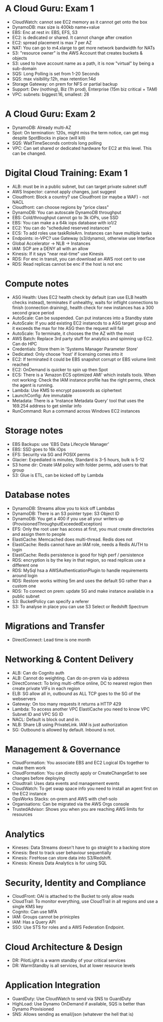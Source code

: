# A Cloud Guru: Exam 1

- CloudWatch: cannot see EC2 memory as it cannot get onto the box
- DynamoDB: max size is 400kb name+value
- EBS: Enc at rest in: EBS, EFS, S3
- EC2: is dedicated or shared. It cannot change after creation
- EC2: spread placement is max 7 per AZ
- NAT: You can go to m4.xlarge to get more network bandwidth for NATs
- S3: "resource owner" is the AWS Account that creates buckets & objects
- S3: used to have account name as a path, it is now "virtual" by being a sub-domain
- SQS: Long Polling is set from 1-20 Seconds
- SQS: max visibility:12h, max retention:14d
- Storage Gateway: on prem for NFS or partial backup
- Support: Dev (nothing), Biz (1h prod), Enterprise (15m biz critical + TAM)
- VPC: subnets: biggest:16, smallest: 28

# A Cloud Guru: Exam 2

- DynamoDB: Already multi-AZ
- Spot: On termination: 120s, might miss the term notice, can get msg despite SpotBlocks in place (will kill)
- SQS: WaitTimeSeconds controls long polling
- VPC: Can set shared or dedicated hardware for EC2 at this level. This can be changed.

# Digital Cloud Training: Exam 1

- ALB: must be in a public subnet, but can target private subnet stuff
- AWS Inspector: cannot apply changes, just suggest
- Cloudfront: Block a country? use Cloudfront (or maybe a WAF) - not NACL
- Cloudfront: can choose regions by "price class"
- DynamoDB: You can autoscale DynamoDB throughput
- EBS: Cold/throughput cannot go to 3k iOPs, use SSD
- EBS: You can make a a 64k iops database with io1/2
- EC2: You can do "scheduled reserved instances"
- ECS: To add roles use taskRoleArn. Instances can have multiple tasks
- Endpoints: in-VPC? use Gateway (s3/dynamo), otherwise use Interface
- Global Accelerator -> NLB -> Instances
- IAM: SCP are a DENY all with an allow
- Kinesis: If it says "near real-time" use Kinesis
- RDS: For enc in transit, you can download an AWS root cert to use
- RDS: Read replicas cannot be enc if the host is not enc

# Compute notes

- ASG Health: Uses EC2 health check by default (can use ELB health checks instead), terminates if unhealthy, waits for inflight connections to finish (connection draining), health check for new instances has a 300 second grace period
- AutoScale: Can be suspended. Can put instances into a Standby state
- AutoScale: If you add existing EC2 instancds to a ASG target group and it exceeds the max for hte ASG then the request will fail
- AutoScale: To terminate, it chooses the the AZ with the most
- AWS Batch: Replace 3rd party stuff for analytics and spinning up EC2. Can do HPC
- Credentials: Store them in 'Systems Manager Parameter Store'
- Dedicated: Only choose 'host' if licensing comes into it
- EC2: If terminated it could be EBS snapshot corrupt or EBS volume limit reached
- EC2: OnDemand is quicker to spin up then Spot
- ECS: There is a 'Amazon ECS optimized AMI' which installs tools. When not working: Check the IAM instance profile has the right perms, check the agent is running.
- Lambda: Use KMS to encrypt passwords as ciphertext
- LaunchConfig: Are immutable
- Metadata: There is a 'Instance Metadata Query' tool that uses the 169.254 address to get similar info
- RunCommand: Run a command across Windows EC2 instances

# Storage notes

- EBS Backups: use 'EBS Data Lifecycle Manager'
- EBS: SSD goes to 16k iOps
- EFS: Security via SG and POSIX perms
- Glacier: Expediated is minutes, Standard is 3-5 hours, bulk is 5-12
- S3 home dir: Create IAM policy with folder perms, add users to that group
- S3: Glue is ETL, can be kicked off by Lambda

# Database notes

- DynamoDB: Streams allow you to kick off Lambdas
- DynamoDB: There is an S3 pointer type: S3 Object ID
- DynamoDB: You get a 400 if you use all your writers up (ProvisionedThroughputExceededException)
- EFS: Only the root user has access at first, you must create directories and assign them to people
- ElastiCache: Memcached does multi-thread. Redis does not
- ElastiCache: Redis cannot have an IAM role, needs a Redis AUTH to login
- ElastiCache: Redis persistence is good for high perf / persistence
- RDS: encryption is by the key in that region, so read replicas use a different one
- RDS: MySql hsa a AWSAuthenticationPlugin to handle requirements around login
- RDS: Restore works withing 5m and uses the default SG rather than a custom one
- RDS: To connect on prem: update SG and make instance available in a public subnet
- S3: BucketPolicy can specify a referer
- S3: To analyse in place you can use S3 Select or Redshift Spectrum

# Migrations and Transfer

- DirectConnect: Lead time is one month

# Networking & Content Delivery

- ALB: Can do Cognito auth
- ALB: Cannot do weighting. Can do on-prem via ip address
- DirectConnect: To bring multi-office online, DC to nearest region then create private VIFs in each region
- ELB: SG allow all in, outbound as ALL TCP goes to the SG of the webservers
- Gateway: On too many requests it returns a HTTP 429
- Lambda: To access another VPC ElastiCache you need to know VPC Subnet ID and VPC SG ID
- NACL: Default is block out and in.
- NLB: Share LB using PrivateLink. IAM is just authorization
- SG: Outbound is allowed by default. Inbound is not.

# Management & Governance

- CloudFormation: You associate EBS and EC2 Logical IDs together to make them work
- CloudFormation: You can directly apply or CreateChangeSet to see changes before deploying
- Cloudtrail: Uses data events and management events
- CloudWatch: To get swap space info you need to install an agent first on the EC2 instance
- OpsWorks Stacks: on-prem and AWS with chef-solo
- Organisations: Can be migrated via the AWS Orgs console
- TrustedAdvisor: Shows you when you are reaching AWS limits for resources

# Analytics

- Kineses: Data Streams doesn't have to go straight to a backing store
- Kinesis: Best to track user behaviour sequentially
- Kinesis: FireHose can store data into S3/Redshift.
- Kinesis: Kinesis Data Analytics is for using SQL

# Security, Identity and Compliance

- CloudFront: OAI is attached to the Bucket to only allow reads
- CloudTrail: To monitor everything, use CloudTrail in all regions and use a single KMS key
- Cognito: Can use MFA
- IAM: Groups cannot be prinicples
- IAM: Has a Query API
- SSO: Use STS for roles and a AWS Federation Endpoint.

# Cloud Architecture & Design

- DR: PilotLight is a warm standby of your critical services
- DR: WarmStandby is all services, but at lower resource levels

# Application Integration

- GuardDuty: Use CloudWatch to send via SNS to GuardDuty
- HighLoad: Use Dynamo OnDemand if available, SQS is better than Dynamo Provisioned
- SNS: Allows sending as email/json (whatever the hell that is)
